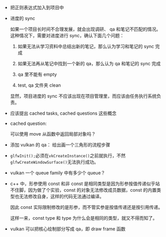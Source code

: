 * 把正则表达式加入到项目中

* 进度的 sync

    如果一个项目长时间不合理发展，就会出现调研、 qa 和笔记不匹配的情况。这种情况下，需要对进度进行 sync，确认下面几个问题：

    1. 如果无法从学习资料中总结出新的笔记，那么认为学习和笔记的 sync 完成

    1. 如果无法再从笔记中找到一个新的 qa，那么认为 qa 和笔记的 sync 完成

    1. qa 里不能有 empty

    1. test, qa 文件夹 clean

    显然，项目进度的 sync 不应该出现在项目管理里，而应该由任务执行系统负责。

* 应该提出 cached tasks, cached questions 这些概念

* cached question:

    可以使用 move 从函数中返回局部对象吗？

* 添加 vulkan 的 qa： 给出画一个三角形的流程步骤

* `glfwInit();`必须在`vkCreateInstance()`之前就执行，不然`glfwCreateWindowSurface()`无法执行成功。

* vulkan 一个 queue family 中有多少个 queue？

* c++ 中，形参使用 const 和非 const 是相同类型是因为形参按值传递似乎站不住脚，因为做了个实验，const 的对象无法修改成员数据，const 的内置类型也无法修改自身，这样的代码无法通过编译。

    因此 const 实际限制修改的是形参，而不管实参是按值传递还是按引用传递。

    这样一来，const type 和 type 为什么会是相同的类型，就又不得而知了。

* vulkan 可以把核心绘制部分写成 qa，即 draw frame 函数
